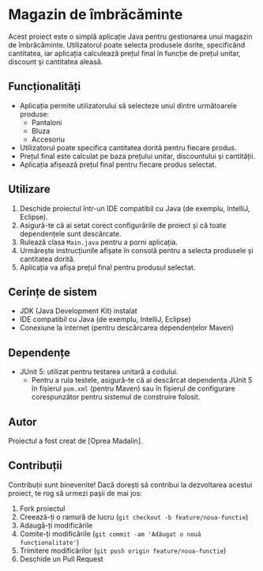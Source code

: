 # Magazin de îmbrăcăminte

Acest proiect este o simplă aplicație Java pentru gestionarea unui magazin de îmbrăcăminte. Utilizatorul poate selecta produsele dorite, specificând cantitatea, iar aplicația calculează prețul final în funcție de prețul unitar, discount și cantitatea aleasă.

## Funcționalități

- Aplicația permite utilizatorului să selecteze unul dintre următoarele produse:
    - Pantaloni
    - Bluza
    - Accesoriu
- Utilizatorul poate specifica cantitatea dorită pentru fiecare produs.
- Prețul final este calculat pe baza prețului unitar, discountului și cantității.
- Aplicația afișează prețul final pentru fiecare produs selectat.

## Utilizare

1. Deschide proiectul într-un IDE compatibil cu Java (de exemplu, IntelliJ, Eclipse).
2. Asigură-te că ai setat corect configurările de proiect și că toate dependențele sunt descărcate.
3. Rulează clasa `Main.java` pentru a porni aplicația.
4. Urmărește instrucțiunile afișate în consolă pentru a selecta produsele și cantitatea dorită.
5. Aplicația va afișa prețul final pentru produsul selectat.

## Cerințe de sistem

- JDK (Java Development Kit) instalat
- IDE compatibil cu Java (de exemplu, IntelliJ, Eclipse)
- Conexiune la internet (pentru descărcarea dependențelor Maven)

## Dependențe

- JUnit 5: utilizat pentru testarea unitară a codului.
    - Pentru a rula testele, asigură-te că ai descărcat dependența JUnit 5 în fișierul `pom.xml` (pentru Maven) sau în fișierul de configurare corespunzător pentru sistemul de construire folosit.

## Autor

Proiectul a fost creat de [Oprea Madalin].

## Contribuții

Contribuții sunt binevenite! Dacă dorești să contribui la dezvoltarea acestui proiect, te rog să urmezi pașii de mai jos:

1. Fork proiectul
2. Creează-ți o ramură de lucru (`git checkout -b feature/noua-functie`)
3. Adaugă-ți modificările
4. Comite-ți modificările (`git commit -am 'Adăugat o nouă funcționalitate'`)
5. Trimitere modificărilor (`git push origin feature/noua-functie`)
6. Deschide un Pull Request